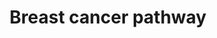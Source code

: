 ---
annotations:
- type: Pathway Ontology
  value: phosphatidylinositol 3-kinase-Akt signaling pathway
- type: Pathway Ontology
  value: breast cancer pathway
- type: Pathway Ontology
  value: disease pathway
- type: Pathway Ontology
  value: Notch signaling pathway
- type: Disease Ontology
  value: cancer
- type: Pathway Ontology
  value: cancer pathway
authors:
- Khanspers
- Egonw
- IreneHemel
- MaintBot
- Fehrhart
communities:
- CPTAC
description: 'Breast cancer is the leading cause of cancer death among women worldwide.
  The vast majority of breast cancers are carcinomas that originate from cells lining
  the milk-forming ducts of the mammary gland.   The molecular subtypes of breast
  cancer, which are based on the presence or absence of hormone receptors (estrogen
  and progesterone subtypes) and human epidermal growth factor receptor-2 (HER2),
  include:  * Luminal A subtype: Hormone receptor positive (progesterone and estrogen)
  and HER2 (ERBB2) negative * Luminal B subtype: Hormone receptor positive (progesterone
  and estrogen) and HER2 (ERBB2) positive  * HER2 positive: Hormone receptor negative
  (progesterone and estrogen) and HER2 (ERBB2) positive * Basal-like or triple-negative
  (TNBCs): Hormone receptor negative (progesterone and estrogen) and HER2 (ERBB2)
  negative  Hormone receptor positive breast cancers are largely driven by the estrogen/ER
  pathway. In HER2 positive breast tumors, HER2 activates the PI3K/AKT and the RAS/RAF/MAPK
  pathways, and stimulate cell growth, survival and differentiation. In patients suffering
  from TNBC, the deregulation of various signaling pathways (Notch and Wnt/beta-catenin),
  EGFR protein have been confirmed. In the case of breast cancer only 8% of all cancers
  are hereditary, a phenomenon linked to genetic changes in BRCA1 or BRCA2. Somatic
  mutations in only three genes (TP53, PIK3CA and GATA3) occurred at >10% incidence
  across all breast cancers.'
last-edited: 2019-11-29
organisms:
- Homo sapiens
redirect_from:
- /index.php/Pathway:WP4262
- /instance/WP4262
schema-jsonld:
- '@context': https://schema.org/
  '@id': https://wikipathways.github.io/pathways/WP4262.html
  '@type': Dataset
  creator:
    '@type': Organization
    name: WikiPathways
  description: 'Breast cancer is the leading cause of cancer death among women worldwide.
    The vast majority of breast cancers are carcinomas that originate from cells lining
    the milk-forming ducts of the mammary gland.   The molecular subtypes of breast
    cancer, which are based on the presence or absence of hormone receptors (estrogen
    and progesterone subtypes) and human epidermal growth factor receptor-2 (HER2),
    include:  * Luminal A subtype: Hormone receptor positive (progesterone and estrogen)
    and HER2 (ERBB2) negative * Luminal B subtype: Hormone receptor positive (progesterone
    and estrogen) and HER2 (ERBB2) positive  * HER2 positive: Hormone receptor negative
    (progesterone and estrogen) and HER2 (ERBB2) positive * Basal-like or triple-negative
    (TNBCs): Hormone receptor negative (progesterone and estrogen) and HER2 (ERBB2)
    negative  Hormone receptor positive breast cancers are largely driven by the estrogen/ER
    pathway. In HER2 positive breast tumors, HER2 activates the PI3K/AKT and the RAS/RAF/MAPK
    pathways, and stimulate cell growth, survival and differentiation. In patients
    suffering from TNBC, the deregulation of various signaling pathways (Notch and
    Wnt/beta-catenin), EGFR protein have been confirmed. In the case of breast cancer
    only 8% of all cancers are hereditary, a phenomenon linked to genetic changes
    in BRCA1 or BRCA2. Somatic mutations in only three genes (TP53, PIK3CA and GATA3)
    occurred at >10% incidence across all breast cancers.'
  keywords:
  - LEF1
  - FGF10
  - LRP5
  - APC2
  - AXIN2
  - WNT4
  - FGF3
  - TCF7
  - TCF7L1
  - NRAS
  - RAD51
  - CDKN1A
  - FGF2
  - DDB2
  - ARAF
  - GADD45G
  - AKT2
  - SP1
  - WNT2B
  - SHC2
  - ESR2
  - FZD4
  - WNT10B
  - FGF19
  - BRCA1
  - HES5
  - WNT2
  - E2F2
  - KRAS
  - WNT6
  - 'Wnt Signaling '
  - progression
  - PIK3R3
  - GADD45A
  - GADD45B
  - FGF20
  - CDK4
  - NCOA3
  - FGF18
  - E2F1
  - MRE11A
  - FZD9
  - POLK
  - FZD8
  - FGF6
  - IGF1R
  - KIT
  - CSNK1A1L
  - Estrogen
  - FZD10
  - NOTCH1
  - DVL2
  - WNT5A
  - Progesterone
  - SKP1
  - p53 Signaling
  - WNT3
  - IGF1
  - Estradiol-17beta
  - BRCA2
  - Notch Signaling
  - FGF9
  - RPS6KB1
  - APC
  - SHC4
  - CSNK2A3
  - WNT10A
  - FGF5
  - FGF1
  - HEYL
  - BRAF
  - RAF1
  - CSNK2A1
  - AXIN1
  - FRAT1
  - PTEN
  - FZD1
  - FGF7
  - JAG2
  - FGF23
  - ATM
  - FGF22
  - FZD7
  - JUN
  - NCOA1
  - NBN
  - FZD6
  - EGF
  - FOS
  - GSK3B
  - WNT5B
  - PARP1
  - PIK3CA
  - BAX
  - ESR1
  - HRAS
  - FGF17
  - NOTCH4
  - FGF16
  - RPS6KB2
  - ERBB2
  - Angiogenesis
  - LRP6
  - HES1
  - SHC3
  - AKT3
  - HEY1
  - EGFR
  - TNFSF11
  - CSNK1A1
  - Degradation
  - WNT7B
  - MAPK3
  - E2F3
  - SHC1
  - SOS1
  - Pathway
  - RAD50
  - MYC
  - TP53
  - Cell Cycle
  - WNT11
  - DLL4
  - FRAT2
  - '26S Proteasome '
  - NOTCH3
  - FGF21
  - PGR
  - DVL3
  - GRB2
  - 'Cell cycle (G1/S) '
  - PIK3CD
  - MAP2K1
  - MAP2K2
  - DVL1
  - TCF7L2
  - WNT7A
  - NFKB2
  - FZD3
  - CSNK2A2
  - ATR
  - CSNK2B
  - HEY2
  - Estrogen Signaling
  - MAPK1
  - SOS2
  - CCND1
  - AKT1
  - DLL3
  - PIK3R1
  - CETN3
  - FGFR1
  - WNT16
  - PIP3
  - NOTCH2
  - FLT4
  - MTOR
  - RB1
  - FZD2
  - CTNNB1
  - WNT3A
  - CDK6
  - FGF8
  - FZD5
  - BAK1
  - PIK3R2
  - WNT1
  - DLL1
  - FGF4
  license: CC0
  name: Breast cancer pathway
seo: CreativeWork
title: Breast cancer pathway
wpid: WP4262
---